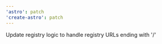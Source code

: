 ```yaml
---
'astro': patch
'create-astro': patch
---
```


Update registry logic to handle registry URLs ending with '/'
